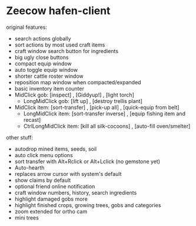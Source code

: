 # Zeecow hafen-client

original features:
 - search actions globally
 - sort actions by most used craft items
 - craft window search button for ingredients 
 - big ugly close buttons
 - compact equip window
 - auto toggle equip window
 - shorter cattle roster window
 - reposition map window when compacted/expanded
 - basic inventory item counter
 - MidClick gob: [inspect] , [Giddyup!] , [light torch]
   - LongMidClick gob: [lift up] , [destroy trellis plant]
 - MidClick item: [sort-transfer] , [pick-up all] , [quick-equip from belt]
   - LongMidClick item: [sort-transfer inverse] , [equip fishing item and recast]
   - CtrlLongMidClick item: [kill all silk-cocoons] , [auto-fill oven/smelter]

other stuff:
 - autodrop mined items, seeds, soil
 - auto click menu options  
 - sort transfer with Alt+Rclick or Alt+Lclick (no gemstone yet)
 - Auto-hearth  
 - replaces arrow cursor with system's default
 - show claims by default
 - optional friend online notification
 - craft window numbers, history, search ingredients
 - highlight damaged gobs more  
 - highlight finished crops, growing trees, gobs and categories
 - zoom extended for ortho cam
 - mini trees